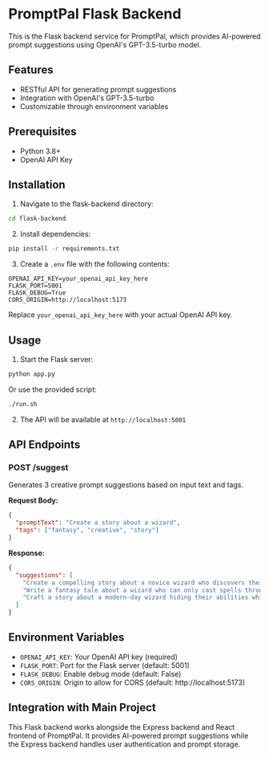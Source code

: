 # PromptPal Flask Backend

This is the Flask backend service for PromptPal, which provides AI-powered prompt suggestions using OpenAI's GPT-3.5-turbo model.

## Features

- RESTful API for generating prompt suggestions
- Integration with OpenAI's GPT-3.5-turbo
- Customizable through environment variables

## Prerequisites

- Python 3.8+
- OpenAI API Key

## Installation

1. Navigate to the flask-backend directory:

```bash
cd flask-backend
```

2. Install dependencies:

```bash
pip install -r requirements.txt
```

3. Create a `.env` file with the following contents:

```
OPENAI_API_KEY=your_openai_api_key_here
FLASK_PORT=5001
FLASK_DEBUG=True
CORS_ORIGIN=http://localhost:5173
```

Replace `your_openai_api_key_here` with your actual OpenAI API key.

## Usage

1. Start the Flask server:

```bash
python app.py
```

Or use the provided script:

```bash
./run.sh
```

2. The API will be available at `http://localhost:5001`

## API Endpoints

### POST /suggest

Generates 3 creative prompt suggestions based on input text and tags.

**Request Body:**

```json
{
  "promptText": "Create a story about a wizard",
  "tags": ["fantasy", "creative", "story"]
}
```

**Response:**

```json
{
  "suggestions": [
    "Create a compelling story about a novice wizard who discovers their powers came from an ancient curse that affects their family every third generation.",
    "Write a fantasy tale about a wizard who can only cast spells through musical instruments, and must assemble an orchestra to defeat an approaching army.",
    "Craft a story about a modern-day wizard hiding their abilities while working as a barista, until supernatural events force them to reveal their powers."
  ]
}
```

## Environment Variables

- `OPENAI_API_KEY`: Your OpenAI API key (required)
- `FLASK_PORT`: Port for the Flask server (default: 5001)
- `FLASK_DEBUG`: Enable debug mode (default: False)
- `CORS_ORIGIN`: Origin to allow for CORS (default: http://localhost:5173)

## Integration with Main Project

This Flask backend works alongside the Express backend and React frontend of PromptPal. It provides AI-powered prompt suggestions while the Express backend handles user authentication and prompt storage.
